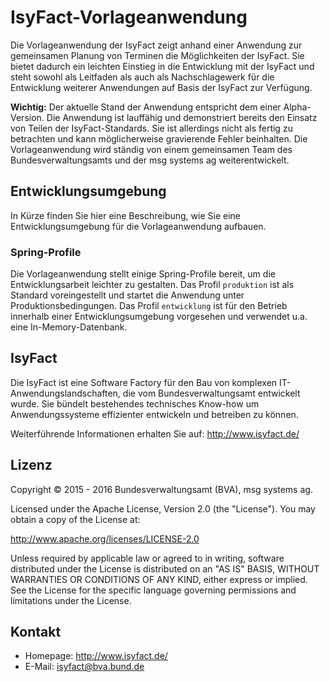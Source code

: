 # IsyFact-Vorlageanwendung
Die Vorlageanwendung der IsyFact zeigt anhand einer Anwendung zur gemeinsamen Planung von Terminen die Möglichkeiten der IsyFact. Sie bietet dadurch ein leichten Einstieg in die Entwicklung mit der IsyFact und steht sowohl als Leitfaden als auch als Nachschlagewerk für die Entwicklung weiterer Anwendungen auf Basis der IsyFact zur Verfügung.

**Wichtig:** Der aktuelle Stand der Anwendung entspricht dem einer Alpha-Version. Die Anwendung ist lauffähig und demonstriert bereits den Einsatz von Teilen der IsyFact-Standards. Sie ist allerdings nicht als fertig zu betrachten und kann möglicherweise gravierende Fehler beinhalten. Die Vorlageanwendung wird ständig von einem gemeinsamen Team des Bundesverwaltungsamts und der msg systems ag weiterentwickelt.

## Entwicklungsumgebung
In Kürze finden Sie hier eine Beschreibung, wie Sie eine Entwicklungsumgebung für die Vorlageanwendung aufbauen.

### Spring-Profile
Die Vorlageanwendung stellt einige Spring-Profile bereit, um die Entwicklungsarbeit leichter zu gestalten. Das Profil `produktion` ist als Standard voreingestellt und startet die Anwendung unter Produktionsbedingungen. Das Profil `entwicklung` ist für den Betrieb innerhalb einer Entwicklungsumgebung vorgesehen und verwendet u.a. eine In-Memory-Datenbank.

## IsyFact
Die IsyFact ist eine Software Factory für den Bau von komplexen IT-Anwendungslandschaften, die vom Bundesverwaltungsamt entwickelt wurde. Sie bündelt bestehendes technisches Know-how um Anwendungssysteme effizienter entwickeln und betreiben zu können.

Weiterführende Informationen erhalten Sie auf: <http://www.isyfact.de/>

## Lizenz
Copyright &copy; 2015 - 2016 Bundesverwaltungsamt (BVA), msg systems ag.

Licensed under the Apache License, Version 2.0 (the "License"). You may obtain a copy of the License at:

<http://www.apache.org/licenses/LICENSE-2.0>

Unless required by applicable law or agreed to in writing, software distributed under the License is distributed on an "AS IS" BASIS, WITHOUT WARRANTIES OR CONDITIONS OF ANY KIND, either express or implied. See the License for the specific language governing permissions and limitations under the License.

## Kontakt
* Homepage:  <http://www.isyfact.de/>
* E-Mail: isyfact@bva.bund.de
